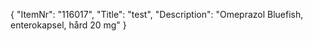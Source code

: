 {
  "ItemNr": "116017",
  "Title": "test",
  "Description": "Omeprazol Bluefish, enterokapsel, hård 20 mg"
}